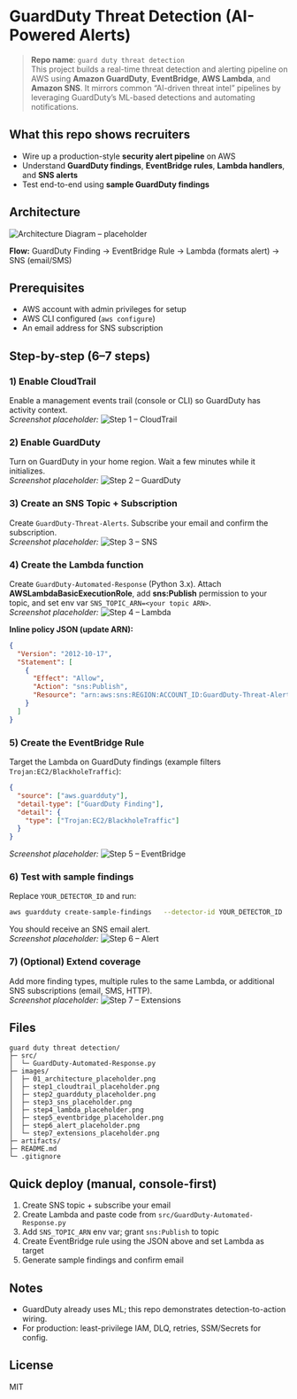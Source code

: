 # GuardDuty Threat Detection (AI-Powered Alerts)

> **Repo name**: `guard duty threat detection`  
> This project builds a real-time threat detection and alerting pipeline on AWS using **Amazon GuardDuty**, **EventBridge**, **AWS Lambda**, and **Amazon SNS**. It mirrors common “AI-driven threat intel” pipelines by leveraging GuardDuty’s ML-based detections and automating notifications.

## What this repo shows recruiters
- Wire up a production-style **security alert pipeline** on AWS
- Understand **GuardDuty findings**, **EventBridge rules**, **Lambda handlers**, and **SNS alerts**
- Test end-to-end using **sample GuardDuty findings**

## Architecture
![Architecture Diagram – placeholder](images/01_architecture_placeholder.png)

**Flow:** GuardDuty Finding → EventBridge Rule → Lambda (formats alert) → SNS (email/SMS)

## Prerequisites
- AWS account with admin privileges for setup
- AWS CLI configured (`aws configure`)
- An email address for SNS subscription

## Step-by-step (6–7 steps)
### 1) Enable CloudTrail
Enable a management events trail (console or CLI) so GuardDuty has activity context.  
_Screenshot placeholder:_ ![Step 1 – CloudTrail](images/step1_cloudtrail_placeholder.png)

### 2) Enable GuardDuty
Turn on GuardDuty in your home region. Wait a few minutes while it initializes.  
_Screenshot placeholder:_ ![Step 2 – GuardDuty](images/step2_guardduty_placeholder.png)

### 3) Create an SNS Topic + Subscription
Create `GuardDuty-Threat-Alerts`. Subscribe your email and confirm the subscription.  
_Screenshot placeholder:_ ![Step 3 – SNS](images/step3_sns_placeholder.png)

### 4) Create the Lambda function
Create `GuardDuty-Automated-Response` (Python 3.x). Attach **AWSLambdaBasicExecutionRole**, add **sns:Publish** permission to your topic, and set env var `SNS_TOPIC_ARN=<your topic ARN>`.  
_Screenshot placeholder:_ ![Step 4 – Lambda](images/step4_lambda_placeholder.png)

**Inline policy JSON (update ARN):**
```json
{
  "Version": "2012-10-17",
  "Statement": [
    {
      "Effect": "Allow",
      "Action": "sns:Publish",
      "Resource": "arn:aws:sns:REGION:ACCOUNT_ID:GuardDuty-Threat-Alerts"
    }
  ]
}
```

### 5) Create the EventBridge Rule
Target the Lambda on GuardDuty findings (example filters `Trojan:EC2/BlackholeTraffic`):
```json
{
  "source": ["aws.guardduty"],
  "detail-type": ["GuardDuty Finding"],
  "detail": {
    "type": ["Trojan:EC2/BlackholeTraffic"]
  }
}
```
_Screenshot placeholder:_ ![Step 5 – EventBridge](images/step5_eventbridge_placeholder.png)

### 6) Test with sample findings
Replace `YOUR_DETECTOR_ID` and run:
```bash
aws guardduty create-sample-findings   --detector-id YOUR_DETECTOR_ID   --finding-types "Trojan:EC2/BlackholeTraffic"
```
You should receive an SNS email alert.  
_Screenshot placeholder:_ ![Step 6 – Alert](images/step6_alert_placeholder.png)

### 7) (Optional) Extend coverage
Add more finding types, multiple rules to the same Lambda, or additional SNS subscriptions (email, SMS, HTTP).  
_Screenshot placeholder:_ ![Step 7 – Extensions](images/step7_extensions_placeholder.png)

## Files
```
guard duty threat detection/
├─ src/
│  └─ GuardDuty-Automated-Response.py
├─ images/
│  ├─ 01_architecture_placeholder.png
│  ├─ step1_cloudtrail_placeholder.png
│  ├─ step2_guardduty_placeholder.png
│  ├─ step3_sns_placeholder.png
│  ├─ step4_lambda_placeholder.png
│  ├─ step5_eventbridge_placeholder.png
│  ├─ step6_alert_placeholder.png
│  └─ step7_extensions_placeholder.png
├─ artifacts/
├─ README.md
└─ .gitignore
```

## Quick deploy (manual, console-first)
1. Create SNS topic + subscribe your email  
2. Create Lambda and paste code from `src/GuardDuty-Automated-Response.py`  
3. Add `SNS_TOPIC_ARN` env var; grant `sns:Publish` to topic  
4. Create EventBridge rule using the JSON above and set Lambda as target  
5. Generate sample findings and confirm email

## Notes
- GuardDuty already uses ML; this repo demonstrates detection-to-action wiring.
- For production: least-privilege IAM, DLQ, retries, SSM/Secrets for config.

## License
MIT
